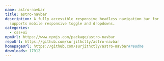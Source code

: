 ```yaml
---
name: astro-navbar
title: astro-navbar
description: A fully accessible responsive headless navigation bar for Astro. It
  supports mobile responsive toggle and dropdowns.
categories:
  - css+ui
npmUrl: https://www.npmjs.com/package/astro-navbar
repoUrl: https://github.com/surjithctly/astro-navbar
homepageUrl: https://github.com/surjithctly/astro-navbar#readme
downloads: 17012
---
```


